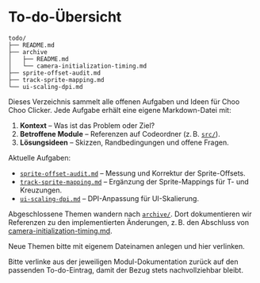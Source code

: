 # To-do-Übersicht

```text
todo/
├── README.md
├── archive
│   ├── README.md
│   └── camera-initialization-timing.md
├── sprite-offset-audit.md
├── track-sprite-mapping.md
└── ui-scaling-dpi.md
```

Dieses Verzeichnis sammelt alle offenen Aufgaben und Ideen für Choo Choo Clicker. Jede Aufgabe erhält eine eigene Markdown-Datei mit:

1. **Kontext** – Was ist das Problem oder Ziel?
2. **Betroffene Module** – Referenzen auf Codeordner (z. B. [`src/`](../src/README.md)).
3. **Lösungsideen** – Skizzen, Randbedingungen und offene Fragen.

Aktuelle Aufgaben:
- [`sprite-offset-audit.md`](./sprite-offset-audit.md) – Messung und Korrektur der Sprite-Offsets.
- [`track-sprite-mapping.md`](./track-sprite-mapping.md) – Ergänzung der Sprite-Mappings für T- und Kreuzungen.
- [`ui-scaling-dpi.md`](./ui-scaling-dpi.md) – DPI-Anpassung für UI-Skalierung.

Abgeschlossene Themen wandern nach [`archive/`](./archive/README.md). Dort dokumentieren wir Referenzen zu den implementierten Änderungen, z. B. den Abschluss von [camera-initialization-timing.md](./archive/camera-initialization-timing.md).

Neue Themen bitte mit eigenem Dateinamen anlegen und hier verlinken.

Bitte verlinke aus der jeweiligen Modul-Dokumentation zurück auf den passenden To-do-Eintrag, damit der Bezug stets nachvollziehbar bleibt.

